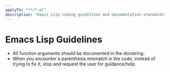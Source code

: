 ```yaml
---
applyTo: "**/*.el"
description: "Emacs Lisp coding guidelines and documentation standards"
---
```


# Emacs Lisp Guidelines

- All function arguments should be documented in the docstring.
- When you encounter a parenthesis mismatch in the code, instead of trying
  to fix it, stop and request the user for guidance/help.
